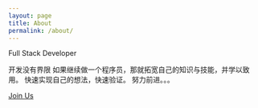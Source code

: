 ```yaml
---
layout: page
title: About
permalink: /about/
---
```


Full Stack Developer

开发没有界限
如果继续做一个程序员，那就拓宽自己的知识与技能，并学以致用。
快速实现自己的想法，快速验证。
努力前进。。。


[Join Us](https://github.com/fsder)


